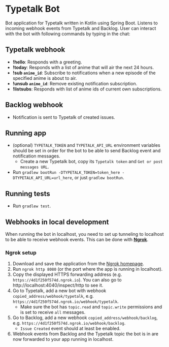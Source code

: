 # Typetalk Bot

Bot application for Typetalk written in Kotlin using Spring Boot.
Listens to incoming webhook events from Typetalk and Backlog.
User can interact with the bot with following commands by typing in the chat:

## Typetalk webhook

* **!hello**: Responds with a greeting.
* **!today**: Responds with a list of anime that will air the next 24 hours.
* **!sub `anime_id`**: Subscribe to notifications when a new episode of the specified anime is about to air.
* **!unsub `anime_id`**: Remove existing notification subscription.
* **!listsubs**: Responds with list of anime ids of current own subscriptions.

## Backlog webhook

* Notification is sent to Typetalk of created issues.

## Running app

* (optional) `TYPETALK_TOKEN` and `TYPETALK_API_URL` environment variables should be set in order for the bot to be able
 to send Backlog event and notification messages.
    * Create a new Typetalk bot, copy its `Typetalk token` and `Get or post messages URL`.
* Run `gradlew bootRun -DTYPETALK_TOKEN=token_here -DTYPETALK_API_URL=url_here`, or just `gradlew bootRun`.

## Running tests

* Run `gradlew test`.

## Webhooks in local development

When running the bot in localhost, you need to set up tunneling to localhost to be able to receive webhook events.
This can be done with **[Ngrok][1]**.

### Ngrok setup
1. Download and save the application from the [Ngrok homepage][1].
2. Run `ngrok http 8080` (or the port where the app is running in localhost).
3. Copy the displayed HTTPS forwarding address (e.g. `https://4d1f250f574d.ngrok.io`). You can also go to 
    http://localhost:4040/inspect/http to see it.
4. Go to Typetalk, add a new bot with webhook `copied_address/webhook/typetalk`,
    e.g. `https://4d1f250f574d.ngrok.io/webhook/typetalk`. 
    * Make sure the bot has `topic.read` and `topic.write` permissions and is set to receive `all` messages.
5. Go to Backlog, add a new webhook `copied_address/webhook/backlog`,
    e.g. `https://4d1f250f574d.ngrok.io/webhook/backlog`.
    * `Issue Created` event should at least be enabled.
5. Webhook events from Backlog and the Typetalk topic the bot is in are now forwarded to your app running in localhost.

[1]: https://ngrok.com/